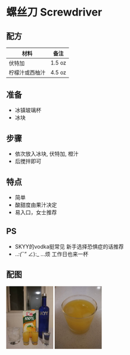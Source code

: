 # 螺丝刀 Screwdriver

## 配方

材料          | 备注
------------ |----------------
伏特加        | 1.5 oz
柠檬汁或西柚汁 | 4.5 oz

## 准备

* 冰镇玻璃杯
* 冰块

## 步骤

* 依次放入冰块, 伏特加, 橙汁
* 后搅拌即可

## 特点

* 简单
* 酸甜度由果汁决定
* 易入口，女士推荐

## PS

* SKYY的vodka挺常见 新手选择恐惧症的话推荐
* .._:(´_`” ∠):_ …烦 工作日也来一杯

## 配图

<div style="inline-block">
<img src="1.jpeg" width=25%>
<img src="2.jpeg" width=25%>
</div>


